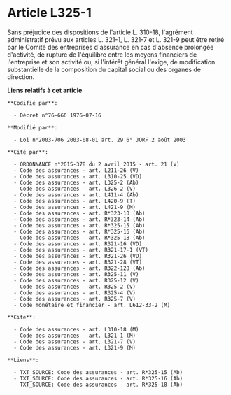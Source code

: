 # Article L325-1

Sans préjudice des dispositions de l'article L. 310-18, l'agrément administratif prévu aux articles L. 321-1, L. 321-7 et L.
321-9 peut être retiré par le Comité des entreprises d'assurance en cas d'absence prolongée d'activité, de rupture de
l'équilibre entre les moyens financiers de l'entreprise et son activité ou, si l'intérêt général l'exige, de modification
substantielle de la composition du capital social ou des organes de direction.

**Liens relatifs à cet article**

	**Codifié par**:

	  - Décret n°76-666 1976-07-16

	**Modifié par**:

	  - Loi n°2003-706 2003-08-01 art. 29 6° JORF 2 août 2003

	**Cité par**:

	  - ORDONNANCE n°2015-378 du 2 avril 2015 - art. 21 (V)
	  - Code des assurances - art. L211-26 (V)
	  - Code des assurances - art. L310-25 (VD)
	  - Code des assurances - art. L325-2 (Ab)
	  - Code des assurances - art. L326-2 (V)
	  - Code des assurances - art. L411-4 (Ab)
	  - Code des assurances - art. L420-9 (T)
	  - Code des assurances - art. L421-9 (M)
	  - Code des assurances - art. R*323-10 (Ab)
	  - Code des assurances - art. R*323-14 (Ab)
	  - Code des assurances - art. R*325-15 (Ab)
	  - Code des assurances - art. R*325-16 (Ab)
	  - Code des assurances - art. R*325-18 (Ab)
	  - Code des assurances - art. R321-16 (VD)
	  - Code des assurances - art. R321-17-1 (VT)
	  - Code des assurances - art. R321-26 (VD)
	  - Code des assurances - art. R321-28 (VT)
	  - Code des assurances - art. R322-128 (Ab)
	  - Code des assurances - art. R325-11 (V)
	  - Code des assurances - art. R325-12 (V)
	  - Code des assurances - art. R325-2 (V)
	  - Code des assurances - art. R325-4 (V)
	  - Code des assurances - art. R325-7 (V)
	  - Code monétaire et financier - art. L612-33-2 (M)

	**Cite**:

	  - Code des assurances - art. L310-18 (M)
	  - Code des assurances - art. L321-1 (M)
	  - Code des assurances - art. L321-7 (V)
	  - Code des assurances - art. L321-9 (M)

	**Liens**:

	  - TXT_SOURCE: Code des assurances - art. R*325-15 (Ab)
	  - TXT_SOURCE: Code des assurances - art. R*325-16 (Ab)
	  - TXT_SOURCE: Code des assurances - art. R*325-18 (Ab)
